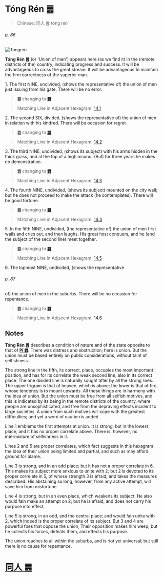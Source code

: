 # Tóng Rén ䷌

> Chinese: 同人 ䷌ tóng rén

###### p. 86

![Tongren](https://88o.io/wp-content/uploads/2018/09/13-e5908ce4babatongren.jpg)

**Tóng Rén ䷌** (or 'Union of men') appears here (as we find it) in the (remote districts of the) country, indicating progress and success. It will be advantageous to cross the great stream. It will be advantageous to maintain the firm correctness of the superior man.

1.<a name="13.1"></a> The first NINE, undivided, (shows the representative of) the union of men just issuing from his gate. There will be no error.

> **䷌** changing to [**䷠**](e981afdun.md)

> Matching Line in Adjacent Hexagram: [14.1](e5a4a7e69c89dayou.md#14.1)

2.<a name="13.2"></a> The second SIX, divided, (shows the representative of) the union of men in relation with his kindred. There will be occasion for regret.

> **䷌** changing to [**䷀**](e4b9beqian.md)

> Matching Line in Adjacent Hexagram: [14.2](e5a4a7e69c89dayou.md#14.2)

3.<a name="13.3"></a> The third NINE, undivided, (shows its subject) with his arms hidden in the thick grass, and at the top of a high mound. (But) for three years he makes no demonstration.

> **䷌** changing to [**䷘**](e697a0e5a684wuwang.md)

> Matching Line in Adjacent Hexagram: [14.3](e5a4a7e69c89dayou.md#14.3)

4.<a name="13.4"></a> The fourth NINE, undivided, (shows its subject) mounted on the city wall; but he does not proceed to make the attack (he contemplates). There will be good fortune.

> **䷌** changing to [**䷤**](e5aeb6e4babajiaren.md)

> Matching Line in Adjacent Hexagram: [14.4](e5a4a7e69c89dayou.md#14.4)

5.<a name="13.5"></a> In the fifth NINE, undivided, (the representative of) the union of men first wails and cries out, and then laughs. His great host conquers, and he (and the subject of the second line) meet together.

> **䷌** changing to [**䷝**](e7a6bbli.md)

> Matching Line in Adjacent Hexagram: [14.5](e5a4a7e69c89dayou.md#14.5)

6.<a name="13.6"></a> The topmost NINE, undivided, (shows the representative

###### p. 87

of) the union of men in the suburbs. There will be no occasion for repentance.

> **䷌** changing to [**䷰**](e99da9ge.md)

> Matching Line in Adjacent Hexagram: [14.6](e5a4a7e69c89dayou.md#14.6)

## Notes

**Tóng Rén ䷌** describes a condition of nature and of the state opposite to that of [**Pǐ ䷋**](e590a6pi.md).
There was distress and obstruction; here is union. But the union must be based entirely on public considerations, without taint of selfishness.

The strong line in the fifth, its correct, place, occupies the most important position, and has for its correlate the weak second line, also in its correct place. The one divided line is naturally sought after by all the strong lines. The upper trigram is that of heaven, which is above; the lower is that of fire, whose tendency is to mount upwards. All these things are in harmony with the idea of union. But the union must be free from all selfish motives, and this is indicated by its being in the remote districts of the country, where people are unsophisticated, and free from the depraving effects incident to large societies. A union from such motives will cope with the greatest difficulties; and yet a word of caution is added.

Line 1 emblems the first attempts at union. It is strong, but in the lowest place; and it has no proper correlate above. There is, however, no intermixture of selfishness in it.

Lines 2 and 5 are proper correlates, which fact suggests in this hexagram the idea of their union being limited and partial, and such as may afford ground for blame.

Line 3 is strong, and in an odd place; but it has not a proper correlate in 6. This makes its subject more anxious to unite with 2; but 2 is devoted to its proper correlate in 5, of whose strength 3 is afraid, and takes the measures described. His abstaining so long, however, from any active attempt, will save him from misfortune.

Line 4 is strong, but in an even place, which weakens its subject, He also would fain make an attempt on 2; but he is afraid, and does not carry his purpose into effect.

Line 5 is strong, in an odd, and the central place; and would fain unite with 2, which indeed is the proper correlate of its subject. But 3 and 4 are powerful foes that oppose the union, Their opposition makes him weep; but he collects his forces, defeats them, and effects his purpose.

The union reaches to all within the suburbs, and is riot yet universal; but still there is no cause for repentance.

# [同人 ䷌](e5908ce4babatongren_cn.md)
